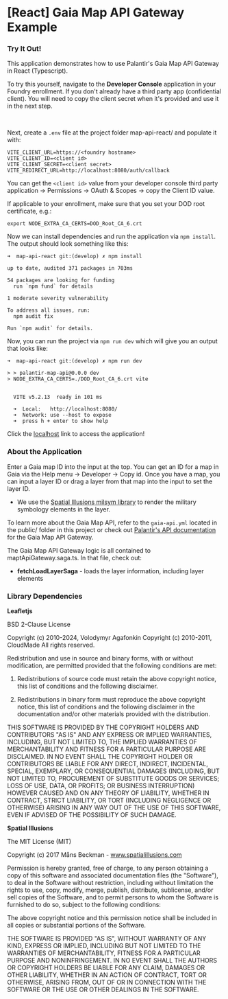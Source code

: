 # [React] Gaia Map API Gateway Example

### Try It Out!
This application demonstrates how to use Palantir's Gaia Map API Gateway in React (Typescript).  

To try this yourself, navigate to the **Developer Console** application in your Foundry enrollment.  If you don't already have a third party app (confidential client).  You will need to copy the client secret when it's provided and use it in the next step. 

<br>

Next, create a `.env` file at the project folder map-api-react/ and populate it with:
    

    VITE_CLIENT_URL=https://<foundry hostname>
    VITE_CLIENT_ID=<client id>
    VITE_CLIENT_SECRET=<client secret>
    VITE_REDIRECT_URL=http://localhost:8080/auth/callback


  You can get the `<client id>` value from your developer console third party application &rarr; Permissions &rarr; OAuth & Scopes &rarr; copy the Client ID value.

If applicable to your enrollment, make sure that you set your DOD root certificate, e.g.:

    export NODE_EXTRA_CA_CERTS=DOD_Root_CA_6.crt

Now we can install dependencies and run the application via `npm install`.  The output should look something like this:
```
➜  map-api-react git:(develop) ✗ npm install

up to date, audited 371 packages in 703ms

54 packages are looking for funding
  run `npm fund` for details

1 moderate severity vulnerability

To address all issues, run:
  npm audit fix

Run `npm audit` for details.
```
Now, you can run the project via `npm run dev` which will give you an output that looks like:
```
➜  map-api-react git:(develop) ✗ npm run dev

> > palantir-map-api@0.0.0 dev
> NODE_EXTRA_CA_CERTS=./DOD_Root_CA_6.crt vite


  VITE v5.2.13  ready in 101 ms

  ➜  Local:   http://localhost:8080/
  ➜  Network: use --host to expose
  ➜  press h + enter to show help
```
Click the [localhost](http://localhost:8080/) link to access the application!

### About the Application
Enter a Gaia map ID into the input at the top.  You can get an ID for a map in Gaia via the Help menu &rarr; Developer &rarr; Copy id.  Once you have a map, you can input a layer ID or drag a layer from that map into the input to set the layer ID.  
  - We use the [Spatial Illusions milsym library](https://github.com/spatialillusions/milsymbol) to render the military symbology elements in the layer.

To learn more about the Gaia Map API, refer to the `gaia-api.yml` located in the public/ folder in this project or check out [Palantir's API documentation](https://www.palantir.com/docs/gotham/api/map-resources/maps) for the Gaia Map API Gateway.

The Gaia Map API Gateway logic is all contained to maptApiGateway.saga.ts.  In that file, check out:

- **fetchLoadLayerSaga** - loads the layer information, including layer elements


### Library Dependencies

**Leafletjs**

BSD 2-Clause License

Copyright (c) 2010-2024, Volodymyr Agafonkin
Copyright (c) 2010-2011, CloudMade
All rights reserved.

Redistribution and use in source and binary forms, with or without
modification, are permitted provided that the following conditions are met:

1. Redistributions of source code must retain the above copyright notice, this
   list of conditions and the following disclaimer.

2. Redistributions in binary form must reproduce the above copyright notice,
   this list of conditions and the following disclaimer in the documentation
   and/or other materials provided with the distribution.

THIS SOFTWARE IS PROVIDED BY THE COPYRIGHT HOLDERS AND CONTRIBUTORS "AS IS"
AND ANY EXPRESS OR IMPLIED WARRANTIES, INCLUDING, BUT NOT LIMITED TO, THE
IMPLIED WARRANTIES OF MERCHANTABILITY AND FITNESS FOR A PARTICULAR PURPOSE ARE
DISCLAIMED. IN NO EVENT SHALL THE COPYRIGHT HOLDER OR CONTRIBUTORS BE LIABLE
FOR ANY DIRECT, INDIRECT, INCIDENTAL, SPECIAL, EXEMPLARY, OR CONSEQUENTIAL
DAMAGES (INCLUDING, BUT NOT LIMITED TO, PROCUREMENT OF SUBSTITUTE GOODS OR
SERVICES; LOSS OF USE, DATA, OR PROFITS; OR BUSINESS INTERRUPTION) HOWEVER
CAUSED AND ON ANY THEORY OF LIABILITY, WHETHER IN CONTRACT, STRICT LIABILITY,
OR TORT (INCLUDING NEGLIGENCE OR OTHERWISE) ARISING IN ANY WAY OUT OF THE USE
OF THIS SOFTWARE, EVEN IF ADVISED OF THE POSSIBILITY OF SUCH DAMAGE.


**Spatial Illusions**

The MIT License (MIT)

Copyright (c) 2017 Måns Beckman - www.spatialillusions.com

Permission is hereby granted, free of charge, to any person obtaining a copy of this software and associated documentation files (the "Software"), to deal in the Software without restriction, including without limitation the rights to use, copy, modify, merge, publish, distribute, sublicense, and/or sell copies of the Software, and to permit persons to whom the Software is furnished to do so, subject to the following conditions:

The above copyright notice and this permission notice shall be included in all copies or substantial portions of the Software.

THE SOFTWARE IS PROVIDED "AS IS", WITHOUT WARRANTY OF ANY KIND, EXPRESS OR IMPLIED, INCLUDING BUT NOT LIMITED TO THE WARRANTIES OF MERCHANTABILITY, FITNESS FOR A PARTICULAR PURPOSE AND NONINFRINGEMENT. IN NO EVENT SHALL THE AUTHORS OR COPYRIGHT HOLDERS BE LIABLE FOR ANY CLAIM, DAMAGES OR OTHER LIABILITY, WHETHER IN AN ACTION OF CONTRACT, TORT OR OTHERWISE, ARISING FROM, OUT OF OR IN CONNECTION WITH THE SOFTWARE OR THE USE OR OTHER DEALINGS IN THE SOFTWARE.
